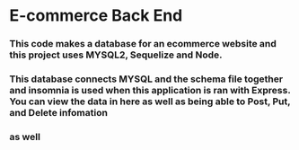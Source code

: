 # E-commerce Back End 
### This code makes a database for an ecommerce website and this project uses MYSQL2, Sequelize and Node.

### This database connects MYSQL and the schema file together and insomnia is used when this application is ran with Express. You can view the data in here as well as being able to Post, Put, and Delete infomation
### as well

